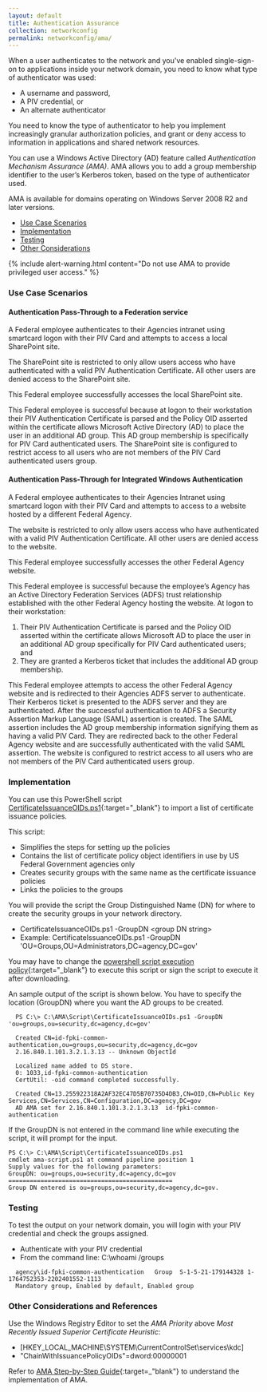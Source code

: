 ```yaml
---
layout: default
title: Authentication Assurance
collection: networkconfig
permalink: networkconfig/ama/
---
```


When a user authenticates to the network and you've enabled single-sign-on to applications inside your network domain, you need to know what type of authenticator was used: 

- A username and password, 
- A PIV credential, or
- An alternate authenticator  

You need to know the type of authenticator to help you implement increasingly granular authorization policies, and grant or deny access to information in applications and shared network resources.   

You can use a Windows Active Directory (AD) feature called _Authentication Mechanism Assurance (AMA)_. AMA allows you to add a group membership identifier to the user’s Kerberos token, based on the type of authenticator used.

AMA is available for domains operating on Windows Server 2008 R2 and later versions. 

- [Use Case Scenarios](#use-case-scenarios)
- [Implementation](#implementation)
- [Testing](#testing)
- [Other Considerations](#other-considerations)

{% include alert-warning.html content="Do not use AMA to provide privileged user access." %}

### Use Case Scenarios

#### Authentication Pass-Through to a Federation service

A Federal employee authenticates to their Agencies intranet using smartcard logon with their PIV Card and attempts to access a local SharePoint site. 
 
The SharePoint site is restricted to only allow users access who have authenticated with a valid PIV Authentication Certificate. All other users are denied access to the SharePoint site. 
 
This Federal employee successfully accesses the local SharePoint site.
 
This Federal employee is successful because at logon to their workstation their PIV Authentication Certificate is parsed and the Policy OID asserted within the certificate allows Microsoft Active Directory (AD) to place the user in an additional AD group. This AD group membership is specifically for PIV Card authenticated users. The SharePoint site is configured to restrict access to all users who are not members of the PIV Card authenticated users group.

#### Authentication Pass-Through for Integrated Windows Authentication

A Federal employee authenticates to their Agencies Intranet using smartcard logon with their PIV Card and attempts to access to a website hosted by a different Federal Agency. 
 
The website is restricted to only allow users access who have authenticated with a valid PIV Authentication Certificate. All other users are denied access to the website. 
 
This Federal employee successfully accesses the other Federal Agency website.
 
This Federal employee is successful because the employee’s Agency has an Active Directory Federation Services (ADFS) trust relationship established with the other Federal Agency hosting the website. At logon to their workstation:
 
1.	Their PIV Authentication Certificate is parsed and the Policy OID asserted within the certificate allows Microsoft AD to place the user in an additional AD group specifically for PIV Card authenticated users; and
2.	They are granted a Kerberos ticket that includes the additional AD group membership.
 
This Federal employee attempts to access the other Federal Agency website and is redirected to their Agencies ADFS server to authenticate. Their Kerberos ticket is presented to the ADFS server and they are authenticated. After the successful authentication to ADFS a Security Assertion Markup Language (SAML) assertion is created. The SAML assertion includes the AD group membership information signifying them as having a valid PIV Card. They are redirected back to the other Federal Agency website and are successfully authenticated with the valid SAML assertion. The website is configured to restrict access to all users who are not members of the PIV Card authenticated users group. 

### Implementation
You can use this PowerShell script [CertificateIssuanceOIDs.ps1](https://github.com/GSA/ficam-scripts-public/tree/master/_ama){:target="_blank"} to import a list of certificate issuance policies.  

This script:

- Simplifies the steps for setting up the policies 
- Contains the list of certificate policy object identifiers in use by US Federal Government agencies only
- Creates security groups with the same name as the certificate issuance policies 
- Links the policies to the groups

You will provide the script the Group Distinguished Name (DN) for where to create the security groups in your network directory. 

- CertificateIssuanceOIDs.ps1 -GroupDN \<group DN string>
- Example:  CertificateIssuanceOIDs.ps1 -GroupDN 'OU=Groups,OU=Administrators,DC=agency,DC=gov'

You may have to change the [powershell script execution policy](https://docs.microsoft.com/en-us/powershell/module/microsoft.powershell.core/about/about_execution_policies?view=powershell-5.1&viewFallbackFrom=powershell-Microsoft.PowerShell.Core){:target="_blank"} to execute this script or sign the script to execute it after downloading.

An sample output of the script is shown below. You have to specify the location (GroupDN) where you want the AD groups to be created.

```
  PS C:\> C:\AMA\Script\CertificateIssuanceOIDs.ps1 -GroupDN 'ou=groups,ou=security,dc=agency,dc=gov'
  
  Created CN=id-fpki-common-authentication,ou=groups,ou=security,dc=agency,dc=gov  
  2.16.840.1.101.3.2.1.3.13 -- Unknown ObjectId  
  
  Localized name added to DS store.
  0: 1033,id-fpki-common-authentication  
  CertUtil: -oid command completed successfully.
  
  Created CN=13.255922318A2AF32EC47D5B70735D4DB3,CN=OID,CN=Public Key Services,CN=Services,CN=Configuration,DC=agency,DC=gov  
  AD AMA set for 2.16.840.1.101.3.2.1.3.13  id-fpki-common-authentication  
```

If the GroupDN is not entered in the command line while executing the script, it will prompt for the input.

```
PS C:\> C:\AMA\Script\CertificateIssuanceOIDs.ps1 
cmdlet ama-script.ps1 at command pipeline position 1
Supply values for the following parameters:
GroupDN: ou=groups,ou=security,dc=agency,dc=gov
==============================================
Group DN entered is ou=groups,ou=security,dc=agency,dc=gov.

```

### Testing
To test the output on your network domain, you will login with your PIV credential and check the groups assigned.  

- Authenticate with your PIV credential
- From the command line: C:\whoami /groups

```
  agency\id-fpki-common-authentication   Group  S-1-5-21-179144328 1-1764752353-2202401552-1113   
  Mandatory group, Enabled by default, Enabled group
```
 

### Other Considerations and References
Use the Windows Registry Editor to set the _AMA Priority_ above _Most Recently Issued Superior Certificate Heuristic_:  

- [HKEY_LOCAL_MACHINE\SYSTEM\CurrentControlSet\services\kdc]
- "ChainWithIssuancePolicyOIDs"=dword:00000001


Refer to [AMA Step-by-Step Guide](https://technet.microsoft.com/en-us/library/dd378897(v=WS.10).aspx){:target=_"blank"} to understand the implementation of AMA.


